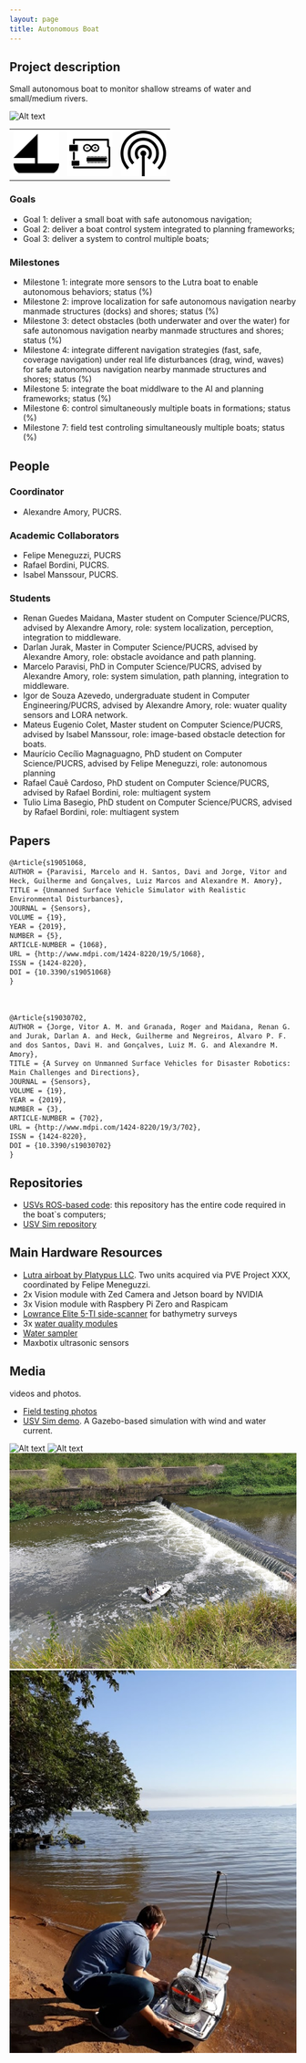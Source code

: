 ```yaml
---
layout: page
title: Autonomous Boat
---
```


## Project description

Small autonomous boat to monitor shallow streams of water and small/medium rivers. 

![Alt text](../images/projects/lutra.png?raw=true "Lutra Airboat")

| | | |
| --- | --- | --- |
| ![small boat](../images/icons/sail-boat.png "small boat") |  ![electronics](../images/icons/electronics.png "electronics") | ![sensors](../images/icons/sensor.png "sensors") |

### Goals

 - Goal 1: deliver a small boat with safe autonomous navigation;
 - Goal 2: deliver a boat control system integrated to planning frameworks;
 - Goal 3: deliver a system to control multiple boats;

### Milestones

 - Milestone 1: integrate more sensors to the Lutra boat to enable autonomous behaviors; status (%)
 - Milestone 2: improve localization for safe autonomous navigation nearby manmade structures (docks) and shores; status (%)
 - Milestone 3: detect obstacles (both underwater and over the water) for safe autonomous navigation nearby manmade structures and shores; status (%)
 - Milestone 4: integrate different navigation strategies (fast, safe, coverage navigation) under real life disturbances (drag, wind, waves) for safe autonomous navigation nearby manmade structures and shores; status (%)
 - Milestone 5: integrate the boat middlware to the AI and planning frameworks; status (%)
 - Milestone 6: control simultaneously multiple boats in formations; status (%)
 - Milestone 7: field test controling simultaneously multiple boats; status (%)

## People

### Coordinator

 - Alexandre Amory, PUCRS.

### Academic Collaborators

 - Felipe Meneguzzi, PUCRS
 - Rafael Bordini, PUCRS.
 - Isabel Manssour, PUCRS.

### Students

 - Renan Guedes Maidana, Master student on Computer Science/PUCRS, advised by Alexandre Amory, role: system localization, perception, integration to middleware.
 - Darlan Jurak, Master in Computer Science/PUCRS, advised by Alexandre Amory, role: obstacle avoidance and path planning.
 - Marcelo Paravisi, PhD in Computer Science/PUCRS, advised by Alexandre Amory, role: system simulation, path planning, integration to middleware.
 - Igor de Souza Azevedo, undergraduate student in Computer Engineering/PUCRS, advised by Alexandre Amory, role: wuater quality sensors and LORA network.
 - Mateus Eugenio Colet, Master student on Computer Science/PUCRS, advised by Isabel Manssour, role: image-based obstacle detection for boats.
 - Maurício Cecílio Magnaguagno, PhD student on Computer Science/PUCRS, advised by Felipe Meneguzzi, role: autonomous planning
 - Rafael Cauê Cardoso, PhD student on Computer Science/PUCRS, advised by Rafael Bordini, role:  multiagent system
 - Tulio Lima Basegio, PhD student on Computer Science/PUCRS, advised by Rafael Bordini, role:  multiagent system

## Papers

    @Article{s19051068,
    AUTHOR = {Paravisi, Marcelo and H. Santos, Davi and Jorge, Vitor and Heck, Guilherme and Gonçalves, Luiz Marcos and Alexandre M. Amory},
    TITLE = {Unmanned Surface Vehicle Simulator with Realistic Environmental Disturbances},
    JOURNAL = {Sensors},
    VOLUME = {19},
    YEAR = {2019},
    NUMBER = {5},
    ARTICLE-NUMBER = {1068},
    URL = {http://www.mdpi.com/1424-8220/19/5/1068},
    ISSN = {1424-8220},
    DOI = {10.3390/s19051068}
    }



    @Article{s19030702,
    AUTHOR = {Jorge, Vitor A. M. and Granada, Roger and Maidana, Renan G. and Jurak, Darlan A. and Heck, Guilherme and Negreiros, Alvaro P. F. and dos Santos, Davi H. and Gonçalves, Luiz M. G. and Alexandre M. Amory},
    TITLE = {A Survey on Unmanned Surface Vehicles for Disaster Robotics: Main Challenges and Directions},
    JOURNAL = {Sensors},
    VOLUME = {19},
    YEAR = {2019},
    NUMBER = {3},
    ARTICLE-NUMBER = {702},
    URL = {http://www.mdpi.com/1424-8220/19/3/702},
    ISSN = {1424-8220},
    DOI = {10.3390/s19030702}
    }


## Repositories

 - [USVs ROS-based code](https://github.com/disaster-robotics-proalertas/awa-sv): this repository has the entire code required in the boat`s computers;
 - [USV Sim repository](https://github.com/disaster-robotics-proalertas/usv_sim_lsa)

## Main Hardware Resources

 - [Lutra airboat by Platypus LLC](http://senseplatypus.com/lutra-airboat/). Two units acquired via PVE Project XXX, coordinated by Felipe Meneguzzi.
 - 2x Vision module with Zed Camera and Jetson board by NVIDIA
 - 3x Vision module with Raspbery Pi Zero and Raspicam
 - [Lowrance Elite 5-TI side-scanner](https://github.com/disaster-robotics-proalertas/ros_nmea_depth) for bathymetry surveys
 - 3x [water quality modules](https://github.com/disaster-robotics-proalertas/atlas_ros)
 - [Water sampler](https://github.com/disaster-robotics-proalertas/water_sampler_ros)
 - Maxbotix ultrasonic sensors
 

## Media 

videos and photos.

 - [Field testing photos](https://photos.app.goo.gl/ZhbJEg3256ofCSdE9)
 - [USV Sim demo](https://www.youtube.com/watch?v=u-JnylVnD9I&list=PLecI7jQbTC3zhiwq5m1YmNKtYsZMgFjkX). A Gazebo-based simulation with wind and water current.

![Alt text](../images/projects/diff-water-sampler.png?raw=true "Lutra prop plus water sampler")
![Alt text](../images/projects/team-boath-boats.png?raw=true "Team and two boats in a field testing trip")
![Alt text](../images/projects/diluvio.png?raw=true "Boat in the Diluvio river")
![Alt text](../images/projects/testing-guaiba.png?raw=true "Boat in the Guaiba")


